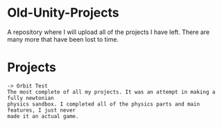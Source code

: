 # Old-Unity-Projects
A repository where I will upload all of the projects I have left. There are many more that have been lost to time.

# Projects
    -> Orbit Test
    The most complete of all my projects. It was an attempt in making a fully newtonian
    physics sandbox. I completed all of the physics parts and main features, I just never
    made it an actual game.
